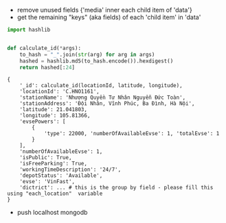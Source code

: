 - remove unused fields {'media' inner each child item of 'data'}
- get the remaining "keys" (aka fields) of each 'child item' in 'data'

```python
import hashlib


def calculate_id(*args):
    to_hash = "_".join(str(arg) for arg in args)
    hashed = hashlib.md5(to_hash.encode()).hexdigest()
    return hashed[:24]
```

```mongodb
{
    '_id': calculate_id(locationId, latitude, longitude),
    'locationId': 'C.HNO1161', 
    'stationName': 'Nhượng Quyền Tư Nhân Nguyễn Đức Toàn', 
    'stationAddress': 'Đội Nhân, Vĩnh Phúc, Ba Đình, Hà Nội', 
    'latitude': 21.041803, 
    'longitude': 105.81366, 
    'evsePowers': [
        {
            'type': 22000, 'numberOfAvailableEvse': 1, 'totalEvse': 1
        }
    ], 
    'numberOfAvailableEvse': 1, 
    'isPublic': True, 
    'isFreeParking': True, 
    'workingTimeDescription': '24/7', 
    'depotStatus': 'Available', 
    'evse': 'VinFast',
    'dictrict': ... # this is the group by field - please fill this using "each_location"  variable
}
```

- push localhost mongodb